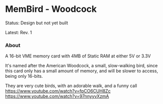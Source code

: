 
MemBird - Woodcock
==================

Status: Design but not yet built

Latest: Rev. 1

### About

A 16-bit VME memory card with 4MB of Static RAM at either 5V or 3.3V

It's named after the American Woodcock, a small, slow-walking bird, since this card
only has a small amount of memory, and will be slower to access, being only 16-bits.

They are very cute birds, with an adorable walk, and a funny call
https://www.youtube.com/watch?v=fpCO6CUH8Zc
https://www.youtube.com/watch?v=97nnyyvXzmA

